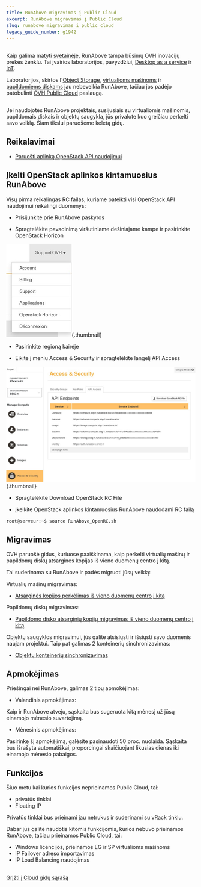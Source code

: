 ```yaml
---
title: RunAbove migravimas į Public Cloud
excerpt: RunAbove migravimas į Public Cloud
slug: runabove_migravimas_i_public_cloud
legacy_guide_number: g1942
---
```



## 
Kaip galima matyti [svetainėje](https://www.runabove.com/index.xml), RunAbove tampa būsimų OVH inovacijų prekės ženklu. Tai įvairios laboratorijos, pavyzdžiui, [Desktop as a service](https://www.runabove.com/deskaas.xml) ir [IoT](https://www.runabove.com/iot-paas-timeseries.xml).

Laboratorijos, skirtos l'[Object Storage](https://www.runabove.com/cloud-storage.xml), [virtualioms mašinoms](https://www.runabove.com/cloud-instance.xml) ir [papildomiems diskams](https://www.runabove.com/cloud-disks.xml) jau nebeveikia RunAbove, tačiau jos padėjo patobulinti [OVH Public Cloud](https://www.ovh.com/fr/cloud/) paslaugą.


## 
Jei naudojotės RunAbove projektais, susijusiais su virtualiomis mašinomis, papildomais diskais ir objektų saugykla, jūs privalote kuo greičiau perkelti savo veiklą. Šiam tikslui paruošėme keletą gidų.


## Reikalavimai

- [Paruošti aplinką OpenStack API naudojimui]({legacy}1851)




## Įkelti OpenStack aplinkos kintamuosius RunAbove
Visų pirma reikalingas RC failas, kuriame pateikti visi OpenStack API naudojimui reikalingi duomenys:


- Prisijunkite prie RunAbove paskyros

- Spragtelėkite pavadinimą viršutiniame dešiniajame kampe ir pasirinkite OpenStack Horizon



![](images/img_3038.jpg){.thumbnail}

- Pasirinkite regioną kairėje

- Eikite į meniu Access & Security ir spragtelėkite langelį API Access



![](images/img_3039.jpg){.thumbnail}

- Spragtelėkite Download OpenStack RC File

- Įkelkite OpenStack aplinkos kintamuosius RunAbove naudodami RC failą


```
root@serveur:~$ source RunAbove_OpenRC.sh
```





## Migravimas
OVH paruošė gidus, kuriuose paaiškinama, kaip perkelti virtualių mašinų ir papildomų diskų atsargines kopijas iš vieno duomenų centro į kitą.

Tai suderinama su RunAbove ir padės migruoti jūsų veiklą:

Virtualių mašinų migravimas:

- [Atsarginės kopijos perkėlimas iš vieno duomenų centro į kitą]({legacy}1853)


Papildomų diskų migravimas:

- [Papildomo disko atsarginių kopijų migravimas iš vieno duomenų centro į kitą]({legacy}1941)


Objektų saugyklos migravimui, jūs galite atsisiųsti ir išsiųsti savo duomenis naujam projektui. Taip pat galimas 2 konteinerių sinchronizavimas:

- [Objektų konteinerių sinchronizavimas]({legacy}1919)




## Apmokėjimas
Priešingai nei RunAbove, galimas 2 tipų apmokėjimas:


- Valandinis apmokėjimas:

Kaip ir RunAbove atveju, sąskaita bus sugeruota kitą mėnesį už jūsų einamojo mėnesio suvartojimą.


- Mėnesinis apmokėjimas:

Pasirinkę šį apmokėjimą, galėsite pasinaudoti 50 proc. nuolaida. Sąskaita bus išrašyta automatiškai, proporcingai skaičiuojant likusias dienas iki einamojo mėnesio pabaigos.


## Funkcijos
Šiuo metu kai kurios funkcijos neprieinamos Public Cloud, tai:


- privatūs tinklai
- Floating IP


Privatūs tinklai bus prieinami jau netrukus ir suderinami su vRack tinklu.

Dabar jūs galite naudotis kitomis funkcijomis, kurios nebuvo prieinamos RunAbove, tačiau prieinamos Public Cloud, tai:


- Windows licencijos, prieinamos EG ir SP virtualioms mašinoms
- IP Failover adreso importavimas
- IP Load Balancing naudojimas




## 
[Grįžti į Cloud gidų sąrašą]({legacy}1785)

